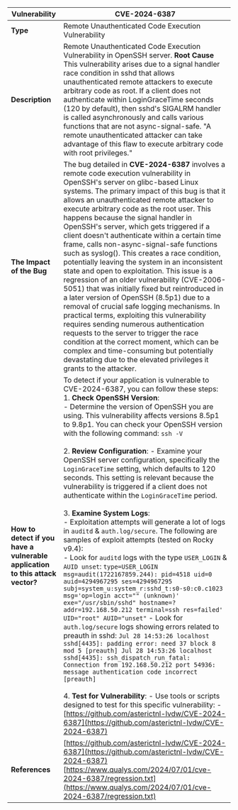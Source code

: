 | Vulnerability | CVE-2024-6387 |
|---------------|---------------|
| **Type** | Remote Unauthenticated Code Execution Vulnerability |
| **Description** | Remote Unauthenticated Code Execution Vulnerability in OpenSSH server. **Root Cause** This vulnerability arises due to a signal handler race condition in sshd that allows unauthenticated remote attackers to execute arbitrary code as root. If a client does not authenticate within LoginGraceTime seconds (120 by default), then sshd's SIGALRM handler is called asynchronously and calls various functions that are not async-signal-safe. "A remote unauthenticated attacker can take advantage of this flaw to execute arbitrary code with root privileges." |
| **The Impact of the Bug** | The bug detailed in **CVE-2024-6387** involves a remote code execution vulnerability in OpenSSH's server on glibc-based Linux systems. The primary impact of this bug is that it allows an unauthenticated remote attacker to execute arbitrary code as the root user. This happens because the signal handler in OpenSSH's server, which gets triggered if a client doesn't authenticate within a certain time frame, calls non-async-signal-safe functions such as syslog(). This creates a race condition, potentially leaving the system in an inconsistent state and open to exploitation. This issue is a regression of an older vulnerability (CVE-2006-5051) that was initially fixed but reintroduced in a later version of OpenSSH (8.5p1) due to a removal of crucial safe logging mechanisms. In practical terms, exploiting this vulnerability requires sending numerous authentication requests to the server to trigger the race condition at the correct moment, which can be complex and time-consuming but potentially devastating due to the elevated privileges it grants to the attacker. |
| **How to detect if you have a vulnerable application to this attack vector?** | To detect if your application is vulnerable to CVE-2024-6387, you can follow these steps: <br>1. **Check OpenSSH Version**: <br>- Determine the version of OpenSSH you are using. This vulnerability affects versions 8.5p1 to 9.8p1. You can check your OpenSSH version with the following command: ``` ssh -V ``` <br><br>2. **Review Configuration**: - Examine your OpenSSH server configuration, specifically the `LoginGraceTime` setting, which defaults to 120 seconds. This setting is relevant because the vulnerability is triggered if a client does not authenticate within the `LoginGraceTime` period. <br><br>3. **Examine System Logs**: <br>- Exploitation attempts will generate a lot of logs in `auditd` & `auth.log/secure`. The following are samples of exploit attempts (tested on Rocky v9.4): <br>- Look for `auditd` logs with the type `USER_LOGIN` & `AUID unset`: ``` type=USER_LOGIN msg=audit(1722167859.244): pid=4518 uid=0 auid=4294967295 ses=4294967295 subj=system_u:system_r:sshd_t:s0-s0:c0.c1023 msg='op=login acct="" (unknown)' exe="/usr/sbin/sshd" hostname=? addr=192.168.50.212 terminal=ssh res=failed' UID="root" AUID="unset" ``` - Look for `auth.log/secure` logs showing errors related to preauth in sshd: ``` Jul 28 14:53:26 localhost sshd[4435]: padding error: need 37 block 8 mod 5 [preauth] Jul 28 14:53:26 localhost sshd[4435]: ssh_dispatch_run_fatal: Connection from 192.168.50.212 port 54936: message authentication code incorrect [preauth] ``` <br><br>4. **Test for Vulnerability**: - Use tools or scripts designed to test for this specific vulnerability: - [https://github.com/asterictnl-lvdw/CVE-2024-6387](https://github.com/asterictnl-lvdw/CVE-2024-6387) |<br>
| **References** | [https://github.com/asterictnl-lvdw/CVE-2024-6387](https://github.com/asterictnl-lvdw/CVE-2024-6387) <br> [https://www.qualys.com/2024/07/01/cve-2024-6387/regression.txt](https://www.qualys.com/2024/07/01/cve-2024-6387/regression.txt) |
